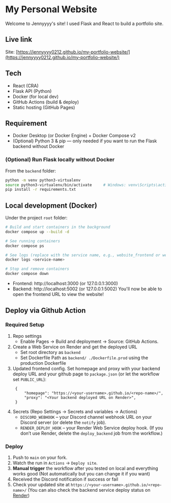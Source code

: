 # My Personal Website

Welcome to Jennyyyy's site! I used Flask and React to build a portfolio site.

## Live link
Site: [https://jennyyyy0212.github.io/my-portfolio-website/](https://jennyyyy0212.github.io/my-portfolio-website/)

## Tech
- React (CRA)
- Flask API (Python)
- Docker (for local dev)
- GitHub Actions (build & deploy)
- Static hosting (GitHub Pages)

## Requirement
- Docker Desktop (or Docker Engine) + Docker Compose v2
- (Optional) Python 3 & pip — only needed if you want to run the Flask backend without Docker

### (Optional) Run Flask locally without Docker
From the `backend` folder:

```bash
python -m venv python3-virtualenv
source python3-virtualenv/bin/activate     # Windows: venv\Scripts\activate
pip install -r requirements.txt
```

## Local development (Docker)
Under the project `root` folder: 
```bash
# Build and start containers in the background
docker compose up --build -d

# See running containers
docker compose ps

# See logs (replace with the service name, e.g., website_frontend or website_backend)
docker logs <service-name>

# Stop and remove containers
docker compose down
```

- Frontend: http://localhost:3000 (or 127.0.0.1:3000)
- Backend: http://localhost:5002 (or 127.0.0.1:5002)
You'll now be able to open the frontend URL to view the website!

## Deploy via Github Action
### Required Setup
1. Repo settings
   - Enable Pages → Build and deployment → Source: GitHub Actions.
2. Create a Web Service on Render and get the deployed URL
   - Set root directory as `backend`
   - Set Dockerfile Path as `backend/ ./Dockerfile.prod` using the production Dockerfile
3. Updated frontend config. Set homepage and proxy with your backend deploy URL and your github page to `package.json` (or let the workflow set `PUBLIC_URL`):
   ```
    {
        "homepage": "https://<your-username>.github.io/<repo-name>/",
        "proxy": "<Your backend deployed URL on Render>",
    }
   ```
4. Secrets (Repo Settings → Secrets and variables → Actions)
   - `DISCORD_WEBHOOK` – your Discord channel webhook URL on your Discord server (or delete the `notify` job).
   - `RENDER_DEPLOY_HOOK` – your Render Web Service deploy hook. (If you don’t use Render, delete the `deploy_backend` job from the workflow.)

### Deploy
1. Push to `main` on your fork.
2. Watch the run in `Actions` → `Deploy site`.
3. **Manual trigger** the workflow after you tested on local and everything works good (Not automatically but you can change it if you want)
4. Received the Discord notification if success or fail
5. Check your updated site at `https://<your-username>.github.io/<repo-name>/` (You can also check the backend service deploy status on [Render](https://render.com/))